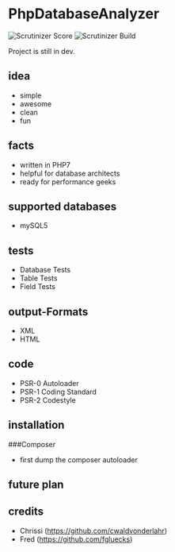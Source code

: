 # PhpDatabaseAnalyzer

![Scrutinizer Score](https://scrutinizer-ci.com/g/cwaldvonderlahr/PhpDatabaseAnalyzer/badges/quality-score.png?b=master)
![Scrutinizer Build](https://scrutinizer-ci.com/g/cwaldvonderlahr/PhpDatabaseAnalyzer/badges/build.png?b=master)


Project is still in dev. 

## idea
- simple
- awesome
- clean
- fun

## facts
- written in PHP7
- helpful for database architects
- ready for performance geeks

## supported databases
- mySQL5

## tests
- Database Tests
- Table Tests
- Field Tests

## output-Formats
- XML
- HTML

## code
- PSR-0 Autoloader
- PSR-1 Coding Standard
- PSR-2 Codestyle

## installation

###Composer
- first dump the composer autoloader

## future plan

## credits
- Chrissi (https://github.com/cwaldvonderlahr)
- Fred (https://github.com/fgluecks)
